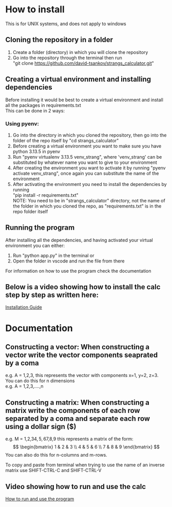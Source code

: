 # How to install 
This is for UNIX systems, and does not apply to windows

## Cloning the repository in a folder
1. Create a folder (directory) in which you will clone the repository
2. Go into the repository through the terminal then run  
"git clone https://github.com/david-tsankov/strangs_calculator.git"

## Creating a virtual environment and installing dependencies
Before installing it would be best to create a virtual environment and install all the packages in requirements.txt  
This can be done in 2 ways:
### Using pyenv:
1. Go into the directory in which you cloned the repository, then go into the folder of the repo itself by "cd strangs_calculator"
2. Before creating a virtual environment you want to make sure you have python 3.13.5 in pyenv
3. Run "pyenv virtualenv 3.13.5 venv_strang", where 'venv_strang' can be substituted by whatever name you want to give to your environment
4. After creating the environment you want to activate it by running "pyenv activate venv_strang", once again you can substitute the name of the environment
5. After activating the environment you need to install the dependencies by running  
"pip install -r requirements.txt"  
NOTE: You need to be in "strangs_calculator" directory, not the name of the folder in which you cloned the repo, as "requirements.txt" is in the repo folder itself

## Running the program
After installing all the dependencies, and having activated your virtual environment you can either:
1. Run "python app.py" in the terminal or
2. Open the folder in vscode and run the file from there

For information on how to use the program check the documentation


## Below is a video showing how to install the calc step by step as written here:

[Installation Guide](https://github.com/user-attachments/assets/7d5689ea-a211-4b25-a9e1-2d436d90970e)

# Documentation

## Constructing a vector: When constructing a vector write the vector components seaprated by a coma
e.g. A = 1,2,3, this represents the vector with components x=1, y=2, z=3.  
You can do this for n dimensions  
e.g. A = 1,2,3,....,n  

## Constructing a matrix: When constructing a matrix write the components of each row separated by a coma and separate each row using a dollar sign ($)
e.g. M = 1,2,3$4,5,6$7,8,9 this represents a matrix of the form:
$$ \begin{bmatrix} 1 & 2 & 3 \\ 4 & 5 & 6 \\ 7 & 8 & 9 \end{bmatrix} $$
You can also do this for n-columns and m-rows.

To copy and paste from terminal when trying to use the name of an inverse matrix use SHIFT-CTRL-C and SHIFT-CTRL-V
## Video showing how to run and use the calc
[How to run and use the program](https://github.com/user-attachments/assets/8da72edd-ab65-4deb-993e-52fb1d286013)
